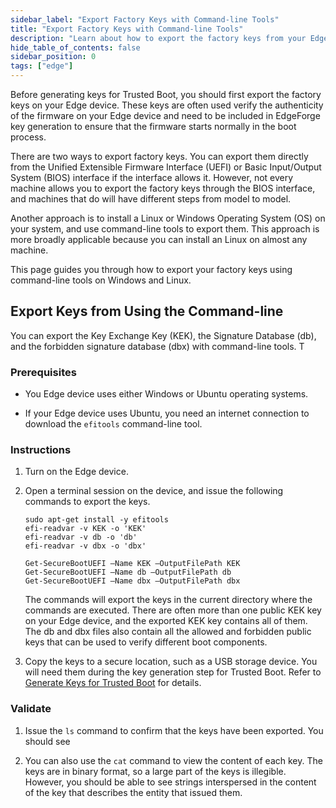 ```yaml
---
sidebar_label: "Export Factory Keys with Command-line Tools"
title: "Export Factory Keys with Command-line Tools"
description: "Learn about how to export the factory keys from your Edge device using command-line tools. "
hide_table_of_contents: false
sidebar_position: 0
tags: ["edge"]
---
```


Before generating keys for Trusted Boot, you should first export the factory keys on your Edge device. These keys are
often used verify the authenticity of the firmware on your Edge device and need to be included in EdgeForge key
generation to ensure that the firmware starts normally in the boot process.

There are two ways to export factory keys. You can export them directly from the Unified Extensible Firmware Interface
(UEFI) or Basic Input/Output System (BIOS) interface if the interface allows it. However, not every machine allows you
to export the factory keys through the BIOS interface, and machines that do will have different steps from model to
model.

Another approach is to install a Linux or Windows Operating System (OS) on your system, and use command-line tools to
export them. This approach is more broadly applicable because you can install an Linux on almost any machine.

This page guides you through how to export your factory keys using command-line tools on Windows and Linux.

## Export Keys from Using the Command-line

You can export the Key Exchange Key (KEK), the Signature Database (db), and the forbidden signature database (dbx) with
command-line tools. T

### Prerequisites

- You Edge device uses either Windows or Ubuntu operating systems.

- If your Edge device uses Ubuntu, you need an internet connection to download the `efitools` command-line tool.

### Instructions

1. Turn on the Edge device.

2. Open a terminal session on the device, and issue the following commands to export the keys.

   <Tabs>

   <TabItem label="Linux" value="linux">

   ```shell
   sudo apt-get install -y efitools
   efi-readvar -v KEK -o 'KEK'
   efi-readvar -v db -o 'db'
   efi-readvar -v dbx -o 'dbx'
   ```

   </TabItem>

   <TabItem label="Windows" value="windows">

   ```shell
   Get-SecureBootUEFI –Name KEK –OutputFilePath KEK
   Get-SecureBootUEFI –Name db –OutputFilePath db
   Get-SecureBootUEFI –Name dbx –OutputFilePath dbx
   ```

   </TabItem>

   </Tabs>

   The commands will export the keys in the current directory where the commands are executed. There are often more than
   one public KEK key on your Edge device, and the exported KEK key contains all of them. The db and dbx files also
   contain all the allowed and forbidden public keys that can be used to verify different boot components.

3. Copy the keys to a secure location, such as a USB storage device. You will need them during the key generation step
   for Trusted Boot. Refer to [Generate Keys for Trusted Boot](./generate-keys.md) for details.

### Validate

1. Issue the `ls` command to confirm that the keys have been exported. You should see

2. You can also use the `cat` command to view the content of each key. The keys are in binary format, so a large part of
   the keys is illegible. However, you should be able to see strings interspersed in the content of the key that
   describes the entity that issued them.
